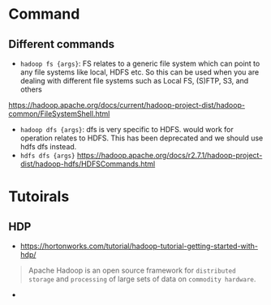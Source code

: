 # Command
## Different commands 
* `hadoop fs {args}`: FS relates to a generic file system which can point to any file systems like local, HDFS etc. So this can be used when you are dealing with different file systems such as Local FS, (S)FTP, S3, and others

https://hadoop.apache.org/docs/current/hadoop-project-dist/hadoop-common/FileSystemShell.html

* `hadoop dfs {args}`: dfs is very specific to HDFS. would work for operation relates to HDFS. This has been deprecated and we should use hdfs dfs instead.
* `hdfs dfs {args}`
https://hadoop.apache.org/docs/r2.7.1/hadoop-project-dist/hadoop-hdfs/HDFSCommands.html

# Tutoirals
## HDP
* https://hortonworks.com/tutorial/hadoop-tutorial-getting-started-with-hdp/
> Apache Hadoop is an open source framework for `distributed storage` and `processing` of large sets of data on  `commodity hardware`.
* 
